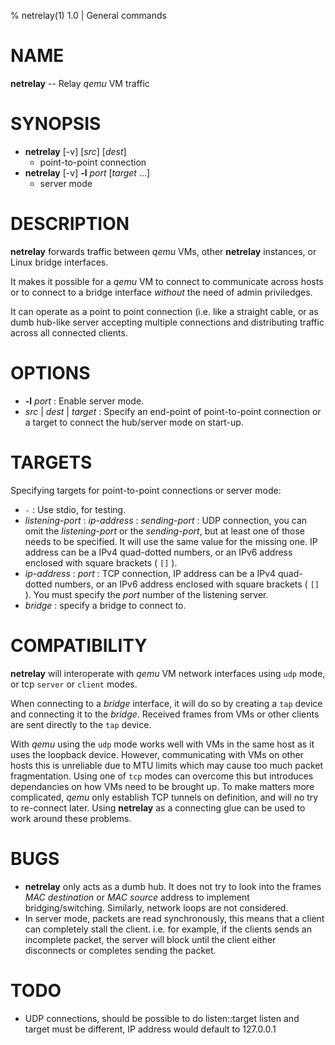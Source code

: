 % netrelay(1) 1.0 | General commands

# NAME

**netrelay** -- Relay _qemu_ VM traffic

# SYNOPSIS

- **netrelay** [-v] [_src_] [_dest_]
  - point-to-point connection
- **netrelay** [-v] **-l** _port_ [_target_ ...]
  - server mode

# DESCRIPTION

**netrelay** forwards traffic between _qemu_ VMs, other
**netrelay** instances, or Linux bridge interfaces.

It makes it possible for a _qemu_ VM to connect to communicate
across hosts or to connect to a bridge interface *without* the
need of admin priviledges.

It can operate as a point to point connection (i.e. like a
straight cable, or as dumb hub-like server accepting multiple
connections and distributing traffic across all connected
clients.

# OPTIONS

- **-l** _port_ : Enable server mode.
- _src_ | _dest_ | _target_ : Specify an end-point of
  point-to-point connection or a target to connect the hub/server
  mode on start-up.

# TARGETS

Specifying targets for point-to-point connections or server mode:

- `-` : Use stdio, for testing.
- _listening-port_ : _ip-address_ : _sending-port_ : UDP connection,
  you can omit the _listening-port_ or the _sending-port_, but at
  least one of those needs to be specified.  It will use the same
  value for the missing one.  IP address can be a IPv4 quad-dotted
  numbers, or an IPv6 address enclosed with square brackets ( `[]` ).
- _ip-address_ : _port_ : TCP connection,
  IP address can be a IPv4 quad-dotted numbers, or an IPv6
  address enclosed with square brackets ( `[]` ).  You must
  specify the _port_ number of the listening server.
- _bridge_ : specify a bridge to connect to.

# COMPATIBILITY

**netrelay** will interoperate with _qemu_ VM network interfaces
using `udp` mode, or tcp `server` or `client` modes.

When connecting to a _bridge_ interface, it will do so by
creating a `tap` device and connecting it to the _bridge_.
Received frames from VMs or other clients are sent directly
to the `tap` device.

With _qemu_ using the `udp` mode works well with VMs in the same
host as it uses the loopback device.  However, communicating with
VMs on other hosts this is unreliable due to MTU limits which
may cause too much packet fragmentation.  Using one of `tcp`
modes can overcome this but introduces dependancies on how
VMs need to be brought up.  To make matters more complicated,
_qemu_ only establish TCP tunnels on definition, and will no
try to re-connect later.  Using **netrelay** as a connecting
glue can be used to work around these problems.

# BUGS

- **netrelay** only acts as a dumb hub. It does not try to
  look into the frames *MAC destination* or *MAC source* address
  to implement bridging/switching.  Similarly, network loops
  are not considered.
- In server mode, packets are read synchronously, this means that
  a client can completely stall the client. i.e. for example, if
  the clients sends an incomplete packet, the server will block
  until the client either disconnects or completes sending the
  packet.

# TODO

- UDP connections, should be possible to do listen::target
  listen and target must be different, IP address would
  default to 127.0.0.1
